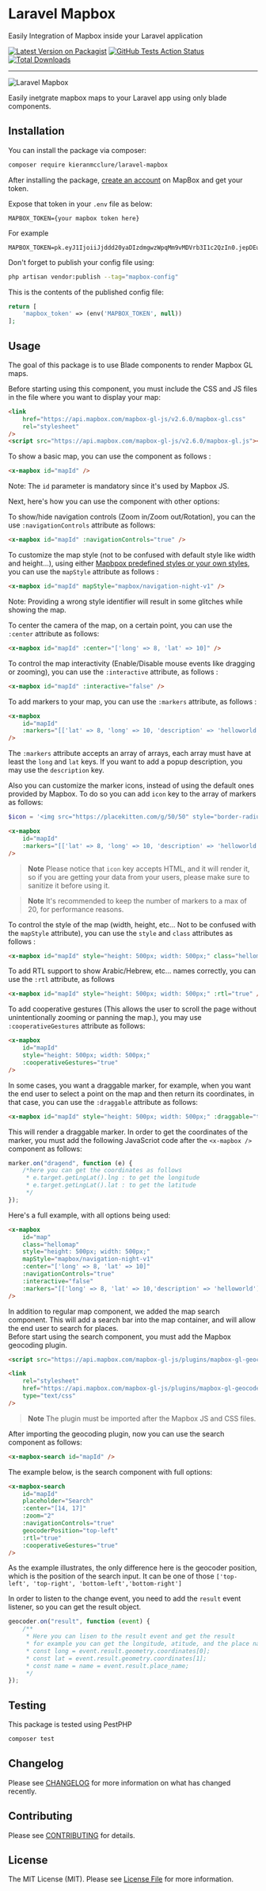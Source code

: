 # Laravel Mapbox

Easily Integration of Mapbox inside your Laravel application

[![Latest Version on Packagist](https://img.shields.io/packagist/v/kieranmcclure/laravel-mapbox.svg?style=flat-square)](https://packagist.org/packages/kieranmcclure/laravel-mapbox)
[![GitHub Tests Action Status](https://img.shields.io/github/actions/workflow/status/kieranmcclure/laravel-mapbox/run-tests.yml?branch=main)](https://github.com/kieranmcclure/laravel-mapbox/actions?query=workflow%3Arun-tests+branch%3Amain)
[![Total Downloads](https://img.shields.io/packagist/dt/kieranmcclure/laravel-mapbox.svg?style=flat-square)](https://packagist.org/packages/kieranmcclure/laravel-mapbox)

---

![Laravel Mapbox](https://banners.beyondco.de/Laravel%20Mapbox.png?theme=dark&packageManager=composer+require&packageName=kieranmcclure%2Flaravel-mapbox&pattern=architect&style=style_1&description=Easily+Integrate+Mapbox+into+your+Laravel+application&md=1&showWatermark=1&fontSize=100px&images=https%3A%2F%2Flaravel.com%2Fimg%2Flogomark.min.svg)

Easily inetgrate mapbox maps to your Laravel app using only blade components.

## Installation

You can install the package via composer:

```bash
composer require kieranmcclure/laravel-mapbox
```

After installing the package, [create an account](https://mapbox.com) on MapBox and get your token.

Expose that token in your `.env` file as below:

```
MAPBOX_TOKEN={your mapbox token here}
```

For example

```
MAPBOX_TOKEN=pk.eyJ1IjoiiJjddd20yaDIzdmgwzWpqMm9vMDVrb3I1c2QzIn0.jepDEulAySscpF3o3w
```

Don't forget to publish your config file using:

```bash
php artisan vendor:publish --tag="mapbox-config"
```

This is the contents of the published config file:

```php
return [
    'mapbox_token' => (env('MAPBOX_TOKEN', null))
];
```

## Usage

The goal of this package is to use Blade components to render Mapbox GL maps.

Before starting using this component, you must include the CSS and JS files in the file where you want to display your map:

```html
<link
    href="https://api.mapbox.com/mapbox-gl-js/v2.6.0/mapbox-gl.css"
    rel="stylesheet"
/>
<script src="https://api.mapbox.com/mapbox-gl-js/v2.6.0/mapbox-gl.js"></script>
```

To show a basic map, you can use the component as follows :

```html
<x-mapbox id="mapId" />
```

Note: The `id` parameter is mandatory since it's used by Mapbox JS.

Next, here's how you can use the component with other options:

To show/hide navigation controls (Zoom in/Zoom out/Rotation), you can the use `:navigationControls` attribute as follows:

```html
<x-mapbox id="mapId" :navigationControls="true" />
```

To customize the map style (not to be confused with default style like width and height...), using either [Mapbpox predefined styles or your own styles](<https://docs.mapbox.com/mapbox-gl-js/api/map/#:~:text=to%20ScrollZoomHandler%23enable%20.-,options.style,-(Object%20%7C%20string)>), you can use the `mapStyle` attribute as follows :

```html
<x-mapbox id="mapId" mapStyle="mapbox/navigation-night-v1" />
```

Note: Providing a wrong style identifier will result in some glitches while showing the map.

To center the camera of the map, on a certain point, you can use the `:center` attribute as follows:

```html
<x-mapbox id="mapId" :center="['long' => 8, 'lat' => 10]" />
```

To control the map interactivity (Enable/Disable mouse events like dragging or zooming), you can use
the `:interactive` attribute, as follows :

```html
<x-mapbox id="mapId" :interactive="false" />
```

To add markers to your map, you can use the `:markers` attribute, as follows :

```html
<x-mapbox
    id="mapId"
    :markers="[['lat' => 8, 'long' => 10, 'description' => 'helloworld'], ['lat'=> 9, 'long' => 10]]"
/>
```

The `:markers` attribute accepts an array of arrays, each array must have at least the `long` and `lat` keys.
If you want to add a popup description, you may use the `description` key.

Also you can customize the marker icons, instead of using the default ones provided by Mapbox.
To do so you can add `icon` key to the array of markers as follows:

```php
$icon = '<img src="https://placekitten.com/g/50/50" style="border-radius: 50%" />';
```

```html
<x-mapbox
    id="mapId"
    :markers="[['lat' => 8, 'long' => 10, 'description' => 'helloworld', 'icon' => $icon], ['lat'=> 9, 'long' => 10]]"
/>
```

> **Note**
> Please notice that `icon` key accepts HTML, and it will render it, so if you are getting your data from your users, please make sure to sanitize it before using it.

> **Note**
> It's recommended to keep the number of markers to a max of 20, for performance reasons.

To control the style of the map (width, height, etc... Not to be confused with the `mapStyle` attribute), you can use the `style` and `class` attributes as follows :

```html
<x-mapbox id="mapId" style="height: 500px; width: 500px;" class="hellomap" />
```

To add RTL support to show Arabic/Hebrew, etc... names correctly, you can use the `:rtl` attribute, as follows

```html
<x-mapbox id="mapId" style="height: 500px; width: 500px;" :rtl="true" />
```

To add cooperative gestures (This allows the user to scroll the page without unintentionally zooming or panning the map.), you may use `:cooperativeGestures` attribute as follows:

```html
<x-mapbox
    id="mapId"
    style="height: 500px; width: 500px;"
    :cooperativeGestures="true"
/>
```

In some cases, you want a draggable marker, for example, when you want the end user to select a point on the map and then return its coordinates, in that case, you can use the `:draggable` attribute as follows:

```html
<x-mapbox id="mapId" style="height: 500px; width: 500px;" :draggable="true" />
```

This will render a draggable marker. In order to get the coordinates of the marker, you must add the following JavaScriot code after the `<x-mapbox />` component as follows:

```js
marker.on("dragend", function (e) {
    /*here you can get the coordinates as follows
     * e.target.getLngLat().lng : to get the longitude
     * e.target.getLngLat().lat : to get the latitude
     */
});
```

Here's a full example, with all options being used:

```html
<x-mapbox
    id="map"
    class="hellomap"
    style="height: 500px; width: 500px;"
    mapStyle="mapbox/navigation-night-v1"
    :center="['long' => 8, 'lat' => 10]"
    :navigationControls="true"
    :interactive="false"
    :markers="[['long' => 8, 'lat' => 10,'description' => 'helloworld'], ['long' => 9, 'lat' => 10]]"
/>
```

In addition to regular map component, we added the map search component. This will add a search bar into the map container, and will allow the end user to search for places. <br>
Before start using the search component, you must add the Mapbox geocoding plugin.

```html
<script src="https://api.mapbox.com/mapbox-gl-js/plugins/mapbox-gl-geocoder/v5.0.0/mapbox-gl-geocoder.min.js"></script>

<link
    rel="stylesheet"
    href="https://api.mapbox.com/mapbox-gl-js/plugins/mapbox-gl-geocoder/v5.0.0/mapbox-gl-geocoder.css"
    type="text/css"
/>
```

> **Note**
> The plugin must be imported after the Mapbox JS and CSS files.

After importing the geocoding plugin, now you can use the search component as follows: <br>

```html
<x-mapbox-search id="mapId" />
```

The example below, is the search component with full options: <br>

```html
<x-mapbox-search
    id="mapId"
    placeholder="Search"
    :center="[14, 17]"
    :zoom="2"
    :navigationControls="true"
    geocoderPosition="top-left"
    :rtl="true"
    :cooperativeGestures="true"
/>
```

As the example illustrates, the only difference here is the geocoder position, which is the position of the search input. It can be one of those `['top-left', 'top-right', 'bottom-left','bottom-right']`

In order to listen to the change event, you need to add the `result` event listener, so you can get the result object.

```js
geocoder.on("result", function (event) {
    /**
     * Here you can lisen to the result event and get the result
     * for example you can get the longitude, atitude, and the place name as follows:
     * const long = event.result.geometry.coordinates[0];
     * const lat = event.result.geometry.coordinates[1];
     * const name = name = event.result.place_name;
     */
});
```

## Testing

This package is tested using PestPHP

```bash
composer test
```

## Changelog

Please see [CHANGELOG](CHANGELOG.md) for more information on what has changed recently.

## Contributing

Please see [CONTRIBUTING](.github/CONTRIBUTING.md) for details.

## License

The MIT License (MIT). Please see [License File](LICENSE.md) for more information.
